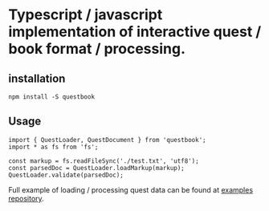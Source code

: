# Typescript / javascript implementation of interactive quest / book format / processing.

## installation
```
npm install -S questbook
```

## Usage
```
import { QuestLoader, QuestDocument } from 'questbook';
import * as fs from 'fs';

const markup = fs.readFileSync('./test.txt', 'utf8');
const parsedDoc = QuestLoader.loadMarkup(markup);
QuestLoader.validate(parsedDoc);
```

Full example of loading / processing quest data can be found at [examples repository](https://github.com/Leopotam/questbook-js-examples.git).